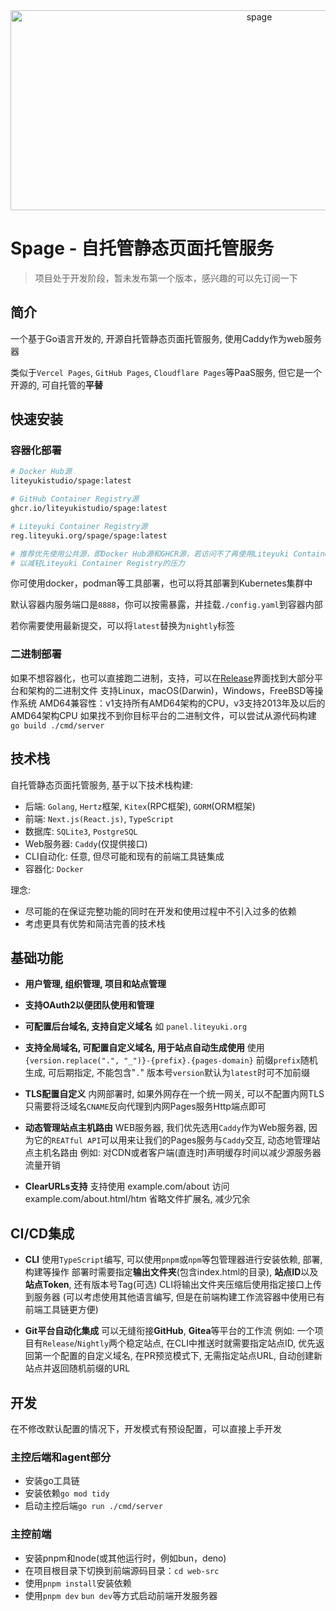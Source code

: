 

<center><img src="https://socialify.git.ci/LiteyukiStudio/spage/image?description=1&font=Bitter&forks=1&issues=1&logo=https%3A%2F%2Fcdn.liteyuki.org%2Flogos%2Fapage.png&name=1&pattern=Overlapping+Hexagons&pulls=1&stargazers=1&theme=Auto" alt="spage" width="780" height="320" />
    <!-- <a href="./README.md">简体中文</a>
    |
    <a href="./README/en.md">English</a>
    |
    <a href="./README/zh.md">繁體中文</a>
    |
    <a href="./README/ja.md">日本語</a>
    |
    <a href="./README/ko.md">한국어</a> -->
</center>

# Spage - 自托管静态页面托管服务

> 项目处于开发阶段，暂未发布第一个版本，感兴趣的可以先订阅一下

## 简介

一个基于Go语言开发的, 开源自托管静态页面托管服务, 使用Caddy作为web服务器

类似于`Vercel Pages`, `GitHub Pages`, `Cloudflare Pages`等PaaS服务, 但它是一个开源的, 可自托管的**平替**

## 快速安装

### 容器化部署

```bash
# Docker Hub源
liteyukistudio/spage:latest

# GitHub Container Registry源
ghcr.io/liteyukistudio/spage:latest

# Liteyuki Container Registry源
reg.liteyuki.org/spage/spage:latest

# 推荐优先使用公共源，即Docker Hub源和GHCR源，若访问不了再使用Liteyuki Container Registry源
# 以减轻Liteyuki Container Registry的压力
```

你可使用docker，podman等工具部署，也可以将其部署到Kubernetes集群中

默认容器内服务端口是`8888`，你可以按需暴露，并挂载`./config.yaml`到容器内部

若你需要使用最新提交，可以将`latest`替换为`nightly`标签

### 二进制部署

如果不想容器化，也可以直接跑二进制，支持，可以在[Release](./releases)界面找到大部分平台和架构的二进制文件
支持Linux，macOS(Darwin)，Windows，FreeBSD等操作系统
AMD64兼容性：v1支持所有AMD64架构的CPU，v3支持2013年及以后的AMD64架构CPU
如果找不到你目标平台的二进制文件，可以尝试从源代码构建
    `go build ./cmd/server`

## 技术栈

自托管静态页面托管服务, 基于以下技术栈构建:
- 后端: `Golang`, `Hertz`框架, `Kitex`(RPC框架), `GORM`(ORM框架)
- 前端: `Next.js(React.js)`, `TypeScript`
- 数据库: `SQLite3`, `PostgreSQL`
- Web服务器: `Caddy`(仅提供接口)
- CLI自动化: 任意, 但尽可能和现有的前端工具链集成
- 容器化: `Docker`

理念:
- 尽可能的在保证完整功能的同时在开发和使用过程中不引入过多的依赖
- 考虑更具有优势和简洁完善的技术栈

## 基础功能

- **用户管理, 组织管理, 项目和站点管理**

- **支持OAuth2以便团队使用和管理**

- **可配置后台域名, 支持自定义域名**
如 `panel.liteyuki.org`

- **支持全局域名, 可配置自定义域名, 用于站点自动生成使用**
使用`{version.replace(".", "_")}-{prefix}.{pages-domain}`
前缀`prefix`随机生成, 可后期指定, 不能包含"`.`"
版本号`version`默认为`latest`时可不加前缀

- **TLS配置自定义**
内网部署时, 如果外网存在一个统一网关, 可以不配置内网TLS
只需要将泛域名`CNAME`反向代理到内网Pages服务Http端点即可

- **动态管理站点主机路由**
WEB服务器, 我们优先选用`Caddy`作为Web服务器, 因为它的`REATful API`可以用来让我们的Pages服务与`Caddy`交互, 动态地管理站点主机名路由
例如: 对CDN或者客户端(直连时)声明缓存时间以减少源服务器流量开销

- **ClearURLs支持**
支持使用 example.com/about 访问 example.com/about.html/htm
省略文件扩展名, 减少冗余

## CI/CD集成

- **CLI**
使用`TypeScript`编写, 可以使用`pnpm`或`npm`等包管理器进行安装依赖, 部署, 构建等操作
部署时需要指定**输出文件夹**(包含index.html的目录), **站点ID**以及**站点Token**, 还有版本号Tag(可选)
CLI将输出文件夹压缩后使用指定接口上传到服务器
(可以考虑使用其他语言编写, 但是在前端构建工作流容器中使用已有前端工具链更方便)

- **Git平台自动化集成**
可以无缝衔接**GitHub**, **Gitea**等平台的工作流
例如: 一个项目有`Release`/`Nightly`两个稳定站点, 在CLI中推送时就需要指定站点ID, 优先返回第一个配置的自定义域名, 在PR预览模式下, 无需指定站点URL, 自动创建新站点并返回随机前缀的URL

## 开发

在不修改默认配置的情况下，开发模式有预设配置，可以直接上手开发

### 主控后端和agent部分

- 安装go工具链
- 安装依赖`go mod tidy`
- 启动主控后端`go run ./cmd/server`

### 主控前端

- 安装pnpm和node(或其他运行时，例如bun，deno)
- 在项目根目录下切换到前端源码目录：`cd web-src`
- 使用`pnpm install`安装依赖
- 使用`pnpm dev` `bun dev`等方式启动前端开发服务器